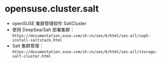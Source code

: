 # opensuse.cluster.salt

- openSUSE 集群管理软件 SaltCluster
- 使用 DeepSea/Salt 部署集群：  
`https://documentation.suse.com/zh-cn/ses/6/html/ses-all/ceph-install-saltstack.html`
- Salt 集群管理：  
`https://documentation.suse.com/zh-cn/ses/6/html/ses-all/storage-salt-cluster.html`
